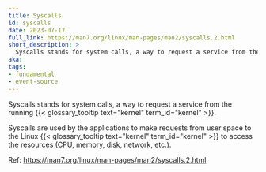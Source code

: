 ```yaml
---
title: Syscalls
id: syscalls
date: 2023-07-17
full_link: https://man7.org/linux/man-pages/man2/syscalls.2.html
short_description: >
  Syscalls stands for system calls, a way to request a service from the running kernel.
aka:
tags:
- fundamental
- event-source
---
```

  Syscalls stands for system calls, a way to request a service from the running {{< glossary_tooltip text="kernel" term_id="kernel" >}}.

<!--more--> 
Syscalls are used by the applications to make requests from user space to the Linux {{< glossary_tooltip text="kernel" term_id="kernel" >}} to access the resources (CPU, memory, disk, network, etc.).

Ref: https://man7.org/linux/man-pages/man2/syscalls.2.html
